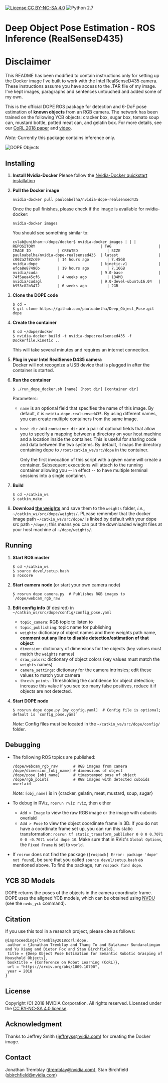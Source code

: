 [![License CC BY-NC-SA 4.0](https://img.shields.io/badge/License-CC%20BY--NC--SA%204.0-blue.svg)](https://creativecommons.org/licenses/by-nc-sa/4.0/legalcode)
![Python 2.7](https://img.shields.io/badge/python-2.7-green.svg)
# Deep Object Pose Estimation - ROS Inference  (RealSenseD435)

# Disclaimer
This README has been modified to contain instructions only for setting up the Docker image I've built to work with the Intel RealSenseD435 camera. These instructions assume you have access to the .TAR file of my image. I've kept images, paragraphs and sentences untouched and added some of my own.


This is the official DOPE ROS package for detection and 6-DoF pose estimation of **known objects** from an RGB camera.  The network has been trained on the following YCB objects:  cracker box, sugar box, tomato soup can, mustard bottle, potted meat can, and gelatin box.  For more details, see our [CoRL 2018 paper](https://arxiv.org/abs/1809.10790) and [video](https://youtu.be/yVGViBqWtBI).

*Note:*  Currently this package contains inference only.

![DOPE Objects](dope_objects.png)

## Installing

1. **Install Nvidia-Docker**
   Please follow the [Nvidia-Docker quickstart installation](https://github.com/NVIDIA/nvidia-docker)
   
2. **Pull the Docker image**
   ```
   nvidia-docker pull pauloabelha/nvidia-dope-realsensed435
   ```
  
   Once the pull finishes, please check if the image is available for nvidia-docker:
   ```
   nvidia-docker images
   ```   
   
   You should see something similar to:
   ```
   cvlab@unibham:~/dope/docker$ nvidia-docker images | | |
   REPOSITORY                             | TAG                     | IMAGE ID            | CREATED             | SIZE
   pauloabelha/nvidia-dope-realsensed435  | latest                  | c002a2f82c69        | 14 hours ago        | 7.45GB
   nvidia-dope                            | kinetic-v1              | efca8e87496b        | 19 hours ago        | 7.16GB
   nvidia/cuda                            | 9.0-base                | 74f5aea45cf6        | 4 weeks ago         | 134MB
   nvidia/cudagl                          | 9.0-devel-ubuntu16.04   | b953c82b3472        | 6 weeks ago         | 2GB
   ```


3. **Clone the DOPE code**  
   ```
   $ cd ~
   $ git clone https://github.com/pauloabelha/Deep_Object_Pose.git dope
   ```

4. **Create the container**  
   ```
   $ cd ~/dope/docker
   $ nvidia-docker build -t nvidia-dope:realsensed435 -f Dockerfile.kinetic ..
   ```
   This will take several minutes and requires an internet connection.
   
5. **Plug in your Intel RealSense D435 camera**  
   Docker will not recognize a USB device that is plugged in after the container is started.
   
6. **Run the container**  
   ```
   $ ./run_dope_docker.sh [name] [host dir] [container dir]
   ```     
   Parameters:
   - `name` is an optional field that specifies the name of this image. By default, it is `nvidia-dope-realsensed435`.  By using different names, you can create multiple containers from the same image.  
   - `host dir` and `container dir` are a pair of optional fields that allow you to specify a mapping between a directory on your host machine and a location inside the container.  This is useful for sharing code and data between the two systems.  By default, it maps the directory containing dope to `/root/catkin_ws/src/dope` in the container.  
   
      Only the first invocation of this script with a given name will create a container. Subsequent executions will attach to the running container allowing you -- in effect -- to have multiple terminal sessions into a single container.
   
7. **Build**
     ```
     $ cd ~/catkin_ws
     $ catkin_make
     ``` 

8. **Download [the weights](https://drive.google.com/open?id=1DfoA3m_Bm0fW8tOWXGVxi4ETlLEAgmcg)** and save them to the `weights` folder, *i.e.*, `~/catkin_ws/src/dope/weights/`. PLease remember that the docker image path `~/catkin_ws/src/dope/` is linked by default with your dope src path `~/dope/`; this means you can put the downloaded wieght files at your host machine at `~/dope/weights/`.


## Running

1. **Start ROS master**
      ```
      $ cd ~/catkin_ws
      $ source devel/setup.bash
      $ roscore
      ```

2. **Start camera node** (or start your own camera node)
      ```
      $ rosrun dope camera.py  # Publishes RGB images to `/dope/webcam_rgb_raw`
      ```
  

3. **Edit config info** (if desired) in `~/catkin_ws/src/dope/config/config_pose.yaml`
    * `topic_camera`: RGB topic to listen to
    * `topic_publishing`: topic name for publishing
    * `weights`: dictionary of object names and there weights path name, **comment out any line to disable detection/estimation of that object**
    * `dimension`: dictionary of dimensions for the objects  (key values must match the `weights` names)
    * `draw_colors`: dictionary of object colors  (key values must match the `weights` names)
    * `camera_settings`: dictionary for the camera intrinsics; edit these values to match your camera
    * `thresh_points`: Thresholding the confidence for object detection; increase this value if you see too many false positives, reduce it if  objects are not detected. 
    
4. **Start DOPE node**
    ```
    $ rosrun dope dope.py [my_config.yaml]  # Config file is optional; default is `config_pose.yaml`
    ```

    *Note:*  Config files must be located in the `~/catkin_ws/src/dope/config/` folder.


## Debugging

* The following ROS topics are published:
     ```
     /dope/webcam_rgb_raw       # RGB images from camera 
     /dope/dimension_[obj_name] # dimensions of object
     /dope/pose_[obj_name]      # timestamped pose of object
     /dope/rgb_points           # RGB images with detected cuboids overlaid
     ```
     *Note:* `[obj_name]` is in {cracker, gelatin, meat, mustard, soup, sugar}

* To debug in RViz, `rosrun rviz rviz`, then either
  * `Add > Image` to view the raw RGB image or the image with cuboids overlaid
  * `Add > Pose` to view the object coordinate frame in 3D.  If you do not have a coordinate frame set up, you can run this static transformation: `rosrun tf static_transform_publisher 0 0 0 0.7071 0 0 -0.7071 world dope 10`.  Make sure that in RViz's `Global Options`, the `Fixed Frame` is set to `world`. 

* If `rosrun` does not find the package (`[rospack] Error: package 'dope' not found`), be sure that you called `source devel/setup.bash` as mentioned above.  To find the package, run `rospack find dope`. 


## YCB 3D Models

DOPE returns the poses of the objects in the camera coordinate frame.  DOPE uses the aligned YCB models, which can be obtained using [NVDU](https://github.com/NVIDIA/Dataset_Utilities) (see the `nvdu_ycb` command).


## Citation

If you use this tool in a research project, please cite as follows:
```
@inproceedings{tremblay2018corl:dope,
 author = {Jonathan Tremblay and Thang To and Balakumar Sundaralingam and Yu Xiang and Dieter Fox and Stan Birchfield},
 title = {Deep Object Pose Estimation for Semantic Robotic Grasping of Household Objects},
 booktitle = {Conference on Robot Learning (CoRL)},
 url = "https://arxiv.org/abs/1809.10790",
 year = 2018
}
```

## License

Copyright (C) 2018 NVIDIA Corporation. All rights reserved. Licensed under the [CC BY-NC-SA 4.0 license](https://creativecommons.org/licenses/by-nc-sa/4.0/legalcode).


## Acknowledgment 

Thanks to Jeffrey Smith (jeffreys@nvidia.com) for creating the Docker image. 


## Contact

Jonathan Tremblay (jtremblay@nvidia.com), Stan Birchfield (sbirchfield@nvidia.com)
